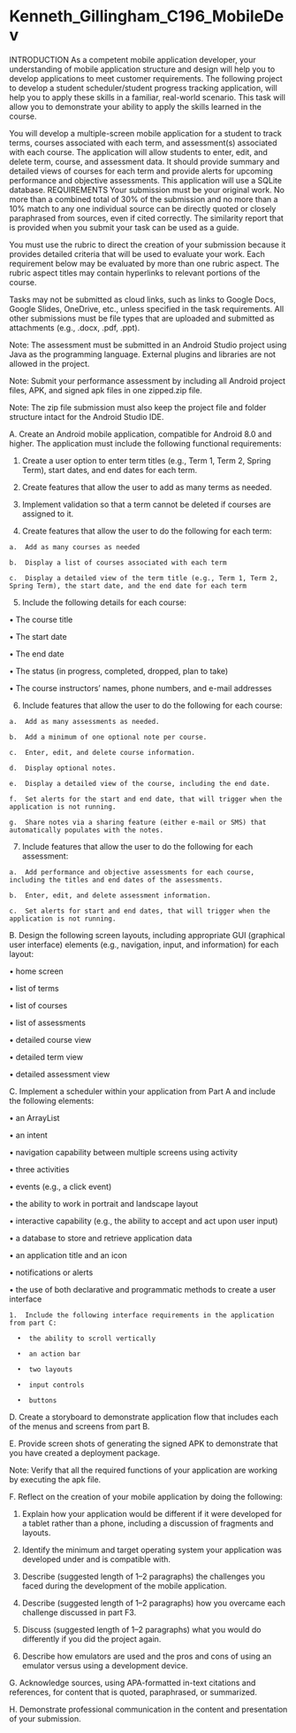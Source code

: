 # Kenneth_Gillingham_C196_MobileDev

INTRODUCTION
  As a competent mobile application developer, your understanding of mobile application structure and design will help you to develop applications to meet customer requirements. The following project to develop a student scheduler/student progress tracking application, will help you to apply these skills in a familiar, real-world scenario. This task will allow you to demonstrate your ability to apply the skills learned in the course.

  You will develop a multiple-screen mobile application for a student to track terms, courses associated with each term, and assessment(s) associated with each course. The application will allow students to enter, edit, and delete term, course, and assessment data. It should provide summary and detailed views of courses for each term and provide alerts for upcoming performance and objective assessments. This application will use a SQLite database.
REQUIREMENTS
  Your submission must be your original work. No more than a combined total of 30% of the submission and no more than a 10% match to any one individual source can be directly quoted or closely paraphrased from sources, even if cited correctly. The similarity report that is provided when you submit your task can be used as a guide.

   You must use the rubric to direct the creation of your submission because it provides detailed criteria that will be used to evaluate your work. Each requirement below may be evaluated by more than one rubric aspect. The rubric aspect titles may contain hyperlinks to relevant portions of the course.

  Tasks may not be submitted as cloud links, such as links to Google Docs, Google Slides, OneDrive, etc., unless specified in the task requirements. All other submissions must be file types that are uploaded and submitted as attachments (e.g., .docx, .pdf, .ppt).

  Note: The assessment must be submitted in an Android Studio project using Java as the programming language. External plugins and libraries are not allowed in the project.

  Note: Submit your performance assessment by including all Android project files, APK, and signed apk files in one zipped.zip file.

  Note: The zip file submission must also keep the project file and folder structure intact for the Android Studio IDE.


A.  Create an Android mobile application, compatible for Android 8.0 and higher. The application must include the following functional requirements:

  1.  Create a user option to enter term titles (e.g., Term 1, Term 2, Spring Term), start dates, and end dates for each term.

  2.  Create features that allow the user to add as many terms as needed.

  3.  Implement validation so that a term cannot be deleted if courses are assigned to it.

  4.  Create features that allow the user to do the following for each term:

    a.  Add as many courses as needed

    b.  Display a list of courses associated with each term

    c.  Display a detailed view of the term title (e.g., Term 1, Term 2, Spring Term), the start date, and the end date for each term

  5.  Include the following details for each course:

  •  The course title

  •  The start date

  •  The end date

  •  The status (in progress, completed, dropped, plan to take)

  •  The course instructors’ names, phone numbers, and e-mail addresses 

  6.  Include features that allow the user to do the following for each course:

    a.  Add as many assessments as needed.

    b.  Add a minimum of one optional note per course.

    c.  Enter, edit, and delete course information.

    d.  Display optional notes.

    e.  Display a detailed view of the course, including the end date.

    f.  Set alerts for the start and end date, that will trigger when the application is not running.

    g.  Share notes via a sharing feature (either e-mail or SMS) that automatically populates with the notes.

  7.  Include features that allow the user to do the following for each assessment:

    a.  Add performance and objective assessments for each course, including the titles and end dates of the assessments.

    b.  Enter, edit, and delete assessment information.

    c.  Set alerts for start and end dates, that will trigger when the application is not running.
 

B.  Design the following screen layouts, including appropriate GUI (graphical user interface) elements (e.g., navigation, input, and information) for each layout:

  •  home screen

  •  list of terms

  •  list of courses

  •  list of assessments

  •  detailed course view

  •  detailed term view

  •  detailed assessment view
 

C.  Implement a scheduler within your application from Part A and include the following elements:

  •  an ArrayList

  •  an intent

  •  navigation capability between multiple screens using activity

  •  three activities

  •  events (e.g., a click event)

  •  the ability to work in portrait and landscape layout

  •  interactive capability (e.g., the ability to accept and act upon user input)

  •  a database to store and retrieve application data

  •  an application title and an icon

  •  notifications or alerts

  •  the use of both declarative and programmatic methods to create a user interface
 

    1.  Include the following interface requirements in the application from part C:

      •  the ability to scroll vertically

      •  an action bar

      •  two layouts

      •  input controls

      •  buttons
 

D.  Create a storyboard to demonstrate application flow that includes each of the menus and screens from part B.
 

E.  Provide screen shots of generating the signed APK to demonstrate that you have created a deployment package.
 

Note: Verify that all the required functions of your application are working by executing the apk file.
 

F.  Reflect on the creation of your mobile application by doing the following:

  1.  Explain how your application would be different if it were developed for a tablet rather than a phone, including a discussion of fragments and layouts.

  2.  Identify the minimum and target operating system your application was developed under and is compatible with.

  3.  Describe (suggested length of 1–2 paragraphs) the challenges you faced during the development of the mobile application.

  4.  Describe (suggested length of 1–2 paragraphs) how you overcame each challenge discussed in part F3.

  5.  Discuss (suggested length of 1–2 paragraphs) what you would do differently if you did the project again.

  6.  Describe how emulators are used and the pros and cons of using an emulator versus using a development device.
 

G.  Acknowledge sources, using APA-formatted in-text citations and references, for content that is quoted, paraphrased, or summarized.
 

H.  Demonstrate professional communication in the content and presentation of your submission.
